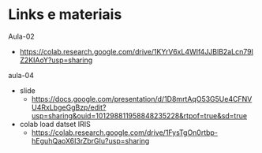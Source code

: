 # Links e materiais

Aula-02
- https://colab.research.google.com/drive/1KYrV6xL4WIf4JJBlB2aLcn79IZ2KIAoY?usp=sharing

aula-04
- slide
  - https://docs.google.com/presentation/d/1D8mrtAqO53G5Ue4CFNVU4RxLbgeGgBzp/edit?usp=sharing&ouid=101298811958848235228&rtpof=true&sd=true
- colab load datset IRIS
  - https://colab.research.google.com/drive/1FysTgOn0rtbp-hEguhQaoX6I3rZbrGIu?usp=sharing

